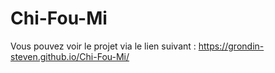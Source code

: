 # Chi-Fou-Mi

Vous pouvez voir le projet via le lien suivant :
https://grondin-steven.github.io/Chi-Fou-Mi/

